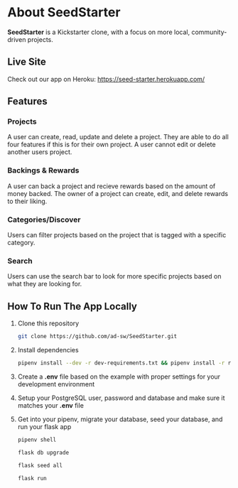 # About SeedStarter

**SeedStarter** is a Kickstarter clone, with a focus on more local, community-driven projects.

## Live Site

Check out our app on Heroku: https://seed-starter.herokuapp.com/


## Features


### **Projects**

A user can create, read, update and delete a project. They are able to do all four features if this is for their own project. A user cannot edit or delete another users project.

### **Backings & Rewards**

A user can back a project and recieve rewards based on the amount of money backed. The owner of a project can create, edit, and delete rewards to their liking.

### Categories/Discover

Users can filter projects based on the project that is tagged with a specific category.

### Search

Users can use the search bar to look for more specific projects based on what they are looking for.

## How To Run The App Locally

1. Clone this repository

   ```bash
   git clone https://github.com/ad-sw/SeedStarter.git
   ```

2. Install dependencies

      ```bash
      pipenv install --dev -r dev-requirements.txt && pipenv install -r requirements.txt
      ```

3. Create a **.env** file based on the example with proper settings for your
   development environment
4. Setup your PostgreSQL user, password and database and make sure it matches your **.env** file

5. Get into your pipenv, migrate your database, seed your database, and run your flask app

   ```bash
   pipenv shell
   ```

   ```bash
   flask db upgrade
   ```

   ```bash
   flask seed all
   ```

   ```bash
   flask run
   ```

